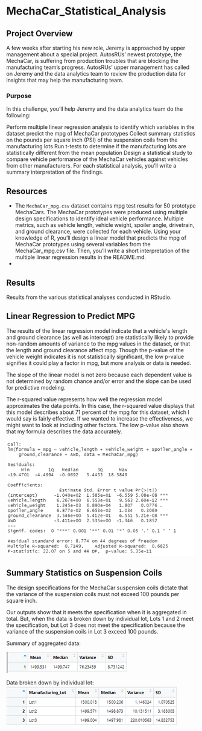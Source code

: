 # MechaCar_Statistical_Analysis

## Project Overview
A few weeks after starting his new role, Jeremy is approached by upper management about a special project. AutosRUs’ newest prototype, the MechaCar, is suffering from production troubles that are blocking the manufacturing team’s progress. AutosRUs’ upper management has called on Jeremy and the data analytics team to review the production data for insights that may help the manufacturing team.

### Purpose
In this challenge, you’ll help Jeremy and the data analytics team do the following:

Perform multiple linear regression analysis to identify which variables in the dataset predict the mpg of MechaCar prototypes
Collect summary statistics on the pounds per square inch (PSI) of the suspension coils from the manufacturing lots
Run t-tests to determine if the manufacturing lots are statistically different from the mean population
Design a statistical study to compare vehicle performance of the MechaCar vehicles against vehicles from other manufacturers. For each statistical analysis, you’ll write a summary interpretation of the findings.

## Resources
- The `MechaCar_mpg.csv` dataset contains mpg test results for 50 prototype MechaCars. The MechaCar prototypes were produced using multiple design specifications to identify ideal vehicle performance. Multiple metrics, such as vehicle length, vehicle weight, spoiler angle, drivetrain, and ground clearance, were collected for each vehicle. Using your knowledge of R, you’ll design a linear model that predicts the mpg of MechaCar prototypes using several variables from the MechaCar_mpg.csv file. Then, you’ll write a short interpretation of the multiple linear regression results in the README.md.
- 
## Results

Results from the various statistical analyses conducted in RStudio.

## Linear Regression to Predict MPG

The results of the linear regression model indicate that a vehicle's length and ground clearance (as well as intercept) are statistically likely to provide non-random amounts of variance to the mpg values in the dataset, or that the length and ground clearance affect mpg. Though the p-value of the vehicle weight indicates it is not statistically significant, the low p-value signifies it could play a factor in mpg, but more analysis or data is needed.

The slope of the linear model is not zero because each dependent value is not determined by random chance and/or error and the slope can be used for predictive modeling.

The r-squared value represents how well the regression model approximates the data points. In this case, the r-squared value displays that this model describes about 71 percent of the mpg for this dataset, which I would say is fairly effective. If we wanted to increase the effectiveness, we might want to look at including other factors. The low p-value also shows that my formula describes the data accurately.

![Deliverable 1](Images/Deliverable1.PNG)

## Summary Statistics on Suspension Coils

The design specifications for the MechaCar suspension coils dictate that the variance of the suspension coils must not exceed 100 pounds per square inch.

 Our outputs show that it meets the specification when it is aggregated in total. But, when the data is broken down by individual lot, Lots 1 and 2 meet the specification, but Lot 3 does not meet the specification because the variance of the suspension coils in Lot 3 exceed 100 pounds.

Summary of aggregated data:

![summary table](Images/Deliverable2.5.PNG)

Data broken down by individual lot:
![individual](Images/Deliverable2.PNG)
